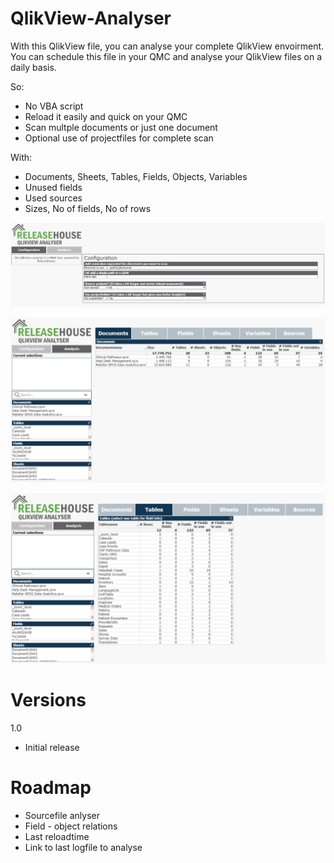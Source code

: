 # QlikView-Analyser
With this QlikView file, you can analyse your complete QlikView envoirment.
You can schedule this file in your QMC and analyse your QlikView files on a daily basis.

So:
- No VBA script
- Reload it easily and quick on your QMC
- Scan multple documents or just one document
- Optional use of projectfiles for complete scan

With:
- Documents, Sheets, Tables, Fields, Objects, Variables
- Unused fields
- Used sources
- Sizes, No of fields, No of rows

![](Images/Configuration.png)

![](Images/Documents.png)

![](Images/Tables.png)

# Versions
1.0
- Initial release

# Roadmap
- Sourcefile anlyser
- Field - object relations
- Last reloadtime
- Link to last logfile to analyse
